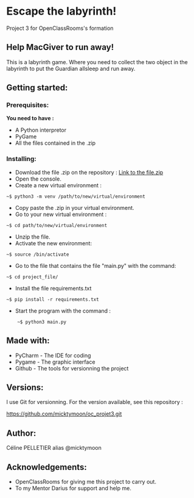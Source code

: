# Escape the labyrinth!

Project 3 for OpenClassRooms's formation

## Help MacGiver to run away! 

This is a labyrinth game. Where you need to collect the two object in the labyrinth to put the Guardian allsleep and run away.


## Getting started:

### Prerequisites:

**You need to have :**
- A Python interpretor
- PyGame
- All the files contained in the .zip


### Installing:

* Download the file .zip on the repository :
[Link to the file.zip](https://github.com/micktymoon/oc_projet3.git)
* Open the console.
* Create a new virtual environment :
```
~$ python3 -m venv /path/to/new/virtual/environment
```
* Copy paste the .zip in your virtual environment. 
* Go to your new virtual environment :
```
~$ cd path/to/new/virtual/environment
```
* Unzip the file.
* Activate the new environment:
```
~$ source /bin/activate
```
* Go to the file that contains the file "main.py" with the command:
```
~$ cd project_file/
```
* Install the file requirements.txt
```
~$ pip install -r requirements.txt
```
* Start the program with the command :
```
    ~$ python3 main.py
```

## Made with:

* PyCharm - The IDE for coding
* Pygame - The graphic interface
* Github - The tools for versionning the project

## Versions:

I use Git for versionning. For the version available, see this repository :

  https://github.com/micktymoon/oc_projet3.git


## Author:

Céline PELLETIER alias @micktymoon

## Acknowledgements:

- OpenClassRooms for giving me this project to carry out.
- To my Mentor Darius for support and help me.
